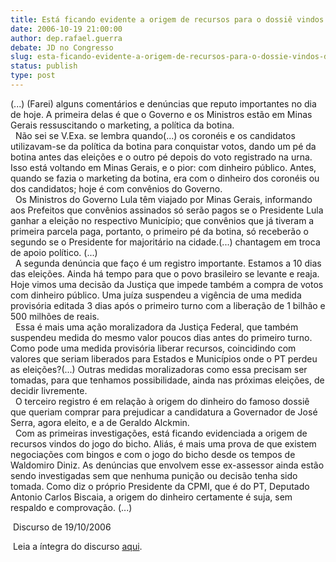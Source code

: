 ```yaml
---
title: Está ficando evidente a origem de recursos para o dossiê vindos do jogo do bicho
date: 2006-10-19 21:00:00
author: dep.rafael.guerra
debate: JD no Congresso
slug: esta-ficando-evidente-a-origem-de-recursos-para-o-dossie-vindos-do-jogo-do-bicho
status: publish 
type: post
---
```


(...) (Farei) alguns comentários e denúncias que reputo importantes no dia de hoje. A primeira delas é que o Governo e os Ministros estão em Minas Gerais ressuscitando o marketing, a política da botina.   
  Não sei se V.Exa. se lembra quando(...) os coronéis e os candidatos utilizavam-se da política da botina para conquistar votos, dando um pé da botina antes das eleições e o outro pé depois do voto registrado na urna. Isso está voltando em Minas Gerais, e o pior: com dinheiro público. Antes, quando se fazia o marketing da botina, era com o dinheiro dos coronéis ou dos candidatos; hoje é com convênios do Governo.   
  Os Ministros do Governo Lula têm viajado por Minas Gerais, informando aos Prefeitos que convênios assinados só serão pagos se o Presidente Lula ganhar a eleição no respectivo Município; que convênios que já tiveram a primeira parcela paga, portanto, o primeiro pé da botina, só receberão o segundo se o Presidente for majoritário na cidade.(...) chantagem em troca de apoio político. (...)   
  A segunda denúncia que faço é um registro importante. Estamos a 10 dias das eleições. Ainda há tempo para que o povo brasileiro se levante e reaja. Hoje vimos uma decisão da Justiça que impede também a compra de votos com dinheiro público. Uma juíza suspendeu a vigência de uma medida provisória editada 3 dias após o primeiro turno com a liberação de 1 bilhão e 500 milhões de reais.   
  Essa é mais uma ação moralizadora da Justiça Federal, que também suspendeu medida do mesmo valor poucos dias antes do primeiro turno. Como pode uma medida provisória liberar recursos, coincidindo com valores que seriam liberados para Estados e Municípios onde o PT perdeu as eleições?(...) Outras medidas moralizadoras como essa precisam ser tomadas, para que tenhamos possibilidade, ainda nas próximas eleições, de decidir livremente.   
  O terceiro registro é em relação à origem do dinheiro do famoso dossiê que queriam comprar para prejudicar a candidatura a Governador de José Serra, agora eleito, e a de Geraldo Alckmin.   
  Com as primeiras investigações, está ficando evidenciada a origem de recursos vindos do jogo do bicho. Aliás, é mais uma prova de que existem negociações com bingos e com o jogo do bicho desde os tempos de Waldomiro Diniz. As denúncias que envolvem esse ex-assessor ainda estão sendo investigadas sem que nenhuma punição ou decisão tenha sido tomada. Como diz o próprio Presidente da CPMI, que é do PT, Deputado Antonio Carlos Biscaia, a origem do dinheiro certamente é suja, sem respaldo e comprovação. (...)  
  
 Discurso de 19/10/2006  
  
 Leia a íntegra do discurso [aqui](http://www.camara.gov.br/internet/plenario/notas/ordinari/v191006.pdf).
